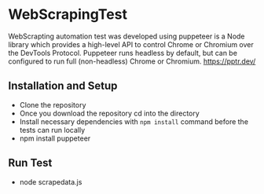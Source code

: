 # WebScrapingTest

WebScrapting automation test was developed using puppeteer is a Node library which provides a high-level API to control Chrome or Chromium over the DevTools Protocol. Puppeteer runs headless by default, but can be configured to run full (non-headless) Chrome or Chromium. https://pptr.dev/


## Installation and Setup

* Clone the repository
* Once you download the repository cd into the directory
* Install necessary dependencies with `npm install` command before the tests can run locally
* npm install puppeteer 


## Run Test

* node scrapedata.js    